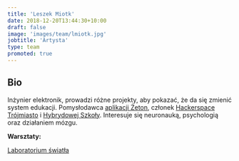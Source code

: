 ```yaml
---
title: 'Leszek Miotk'
date: 2018-12-20T13:44:30+10:00
draft: false
image: 'images/team/lmiotk.jpg'
jobtitle: 'Artysta'
type: team
promoted: true
---
```


## Bio

Inżynier elektronik, prowadzi różne projekty, aby pokazać, że da się zmienić system edukacji. Pomysłodawca [aplikacji Żeton](https://www.projekt-zeton.pl), członek [Hackerspace Trójmiasto](https://hs3.pl) i [Hybrydowej Szkoły](https://hybrydowa.edu.pl). Interesuje się neuronauką, psychologią oraz działaniem mózgu.

**Warsztaty:**

[Laboratorium światła](/wystawy/laboratorium-swiatla)
